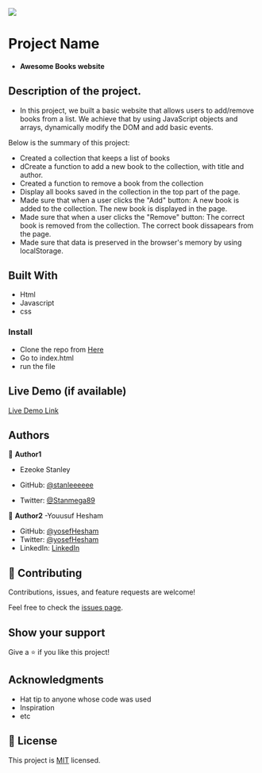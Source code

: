 ![](https://img.shields.io/badge/Microverse-blueviolet)

# Project Name
- #### Awesome Books website

## Description of the project.

- In this project, we built a basic website that allows users to add/remove books from a list. We achieve that by using JavaScript objects and arrays, dynamically modify the DOM and add basic events.

Below is the summary of this project:

- Created a collection that keeps a list of books
- dCreate a function to add a new book to the collection, with title and author.
- Created a function to remove a book from the collection
- Display all books saved in the collection in the top part of the page.
- Made sure that when a user clicks the "Add" button:
  A new book is added to the collection.
  The new book is displayed in the page.
- Made sure that when a user clicks the "Remove" button:
  The correct book is removed from the collection.
  The correct book dissapears from the page.
- Made sure that data is preserved in the browser's memory by using localStorage.

## Built With

- Html
- Javascript
- css

### Install

- Clone the repo from [Here](https://github.com/Stanleeeeee/Awesome-book)
- Go to index.html
- run the file

## Live Demo (if available)

[Live Demo Link](https://stanleeeeee.github.io/Awesome-book/)

## Authors

👤 **Author1**
- Ezeoke Stanley

- GitHub: [@stanleeeeee](https://github.com/stanleeeeee)
- Twitter: [@Stanmega89](https://twitter.com/Stanmega89)

👤 **Author2**
-Youusuf Hesham

- GitHub: [@yosefHesham](https://github.com/yosefHesham)
- Twitter: [@yosefHesham](https://twitter.com/yosefHesham)
- LinkedIn: [LinkedIn](https://linkedin.com/in/linkedinhandle)

## 🤝 Contributing

Contributions, issues, and feature requests are welcome!

Feel free to check the [issues page](../../issues/).

## Show your support

Give a ⭐️ if you like this project!

## Acknowledgments

- Hat tip to anyone whose code was used
- Inspiration
- etc

## 📝 License

This project is [MIT](./MIT.md) licensed.
